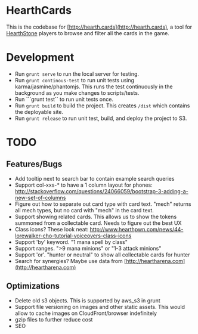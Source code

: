 # HearthCards
This is the codebase for [http://hearth.cards](http://hearth.cards), a tool for [HearthStone](http://us.battle.net/hearthstone/en/) players to browse and filter all the cards in the game.

# Development
* Run ```grunt serve``` to run the local server for testing.
* Run ```grunt continous-test``` to run unit tests using karma/jasmine/phantomjs. This runs the test continuously in the background as you make changes to scripts/tests.
* Run ```grunt test`` to run unit tests once.
* Run ```grunt build``` to build the project. This creates ```/dist``` which contains the deployable site.
* Run ```grunt release``` to run unit test, build, and deploy the project to S3.

# TODO
## Features/Bugs
* Add tooltip next to search bar to contain example search queries
* Support col-xxs-* to have a 1 column layout for phones: http://stackoverflow.com/questions/24066059/bootstrap-3-adding-a-new-set-of-columns
* Figure out how to separate out card type with card text. "mech" returns all mech types, but no card with "mech" in the card text.
* Support showing related cards. This allows us to show the tokens summoned from a collectable card. Needs to figure out the best UX
* Class icons? These look neat: http://www.hearthpwn.com/news/44-lorewalker-cho-tutorial-voiceovers-class-icons
* Support 'by' keyword. "1 mana spell by class"
* Support ranges. ">9 mana minions" or "1-3 attack minions"
* Support 'or'. "hunter or neutral" to show all collectable cards for hunter
* Search for synergies? Maybe use data from [http://heartharena.com](http://heartharena.com)

## Optimizations
* Delete old s3 objects. This is supported by aws_s3 in grunt
* Support file versioning on images and other static assets. This would allow to cache images on CloudFront/browser indefinitely
* gzip files to further reduce cost
* SEO
